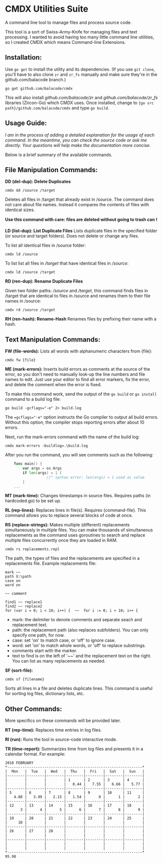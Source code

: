 # CMDX Utilities Suite
A command line tool to manage files and process source code.

This tool is a sort of Swiss-Army-Knife for managing files and text processing.
I wanted to avoid having too many little command line utilities,
so I created CMDX which means Command-line Extensions.

## Installation:
Use `go get` to install the utility and its dependencies. (If you use `git clone`, you'll have to also clone `zr` and `zr_fs` manually and make sure they're in the github.com/balacode branch.)

    go get github.com/balacode/cmdx

This will also install *github.com/balacode/zr* and *github.com/balacode/zr_fs* libraries (Zircon-Go) which CMDX uses. Once installed, change to `{go src path}/github.com/balacode/cmdx` and type `go build`.

## Usage Guide:

*I am in the process of adding a detailed explanation for the usage of each command. In the meantime, you can check the source code or ask me directly. Your questions will help make the documentation more concise.*

Below is a brief summary of the available commands.

## File Manipulation Commands:

**DD (del-dup): Delete Duplicates**

    cmdx dd /source /target

Deletes all files in /target that already exist in /source.
The command does not care about file names.
Instead it compares the contents of files with identical sizes.

**Use this command with care: files are deleted without going to trash can** :exclamation:

**LD (list-dup): List Duplicate Files**
Lists duplicate files in the specified folder (or source and target folders).
Does not delete or change any files.

To list all identical files in /source folder:

    cmdx ld /source

To list list all files in */target* that have identical files in */source*:

    cmdx ld /source /target

**RD (ren-dup): Rename Duplicate Files**

Given two folder paths: */source* and */target*,
this command finds files in /target that are identical to files
in /source and renames them to their file names in /source:

    cmdx rd /source /target

**RH (ren-hash): Rename-Hash**
Renames files by prefixing their name with a hash.

## Text Manipulation Commands:

**FW (file-words):**
Lists all words with alphanumeric characters from {file}:

    cmdx fw {file}

**ME (mark-errors):**
Inserts build errors as comments at the source of the error,
so you don't need to manually look-up the line numbers and
file names to edit. Just use your editor to find all error
markers, fix the error, and delete the comment when the error
is fixed.

To make this command work, send the output of the
`go build` or `go install` command to a build log file:

    go build -gcflags="-e" 2> build.log

The `=gcflags="-e"` option instructs the Go compiler to
output all build errors. Without this option, the compiler
stops reporting errors after about 10 errors.

Next, run the mark-errors command with the name of the build log:

    cmdx mark-errors -buildlog=.\build.log

After you run the command, you will see comments such as the following:

```go
    func main() {
        var args = os.Args
        if len(args) = 1 {
                   //^ syntax error: len(args) = 1 used as value
        }
    ...
```

**MT (mark-time):**
Changes timestamps in source files.
Requires paths (in hardcoded.go) to be set up.

**RL (rep-lines):**
Replaces lines in file(s). Requires {command-file}.
This command allows you to replace several blocks of code at once.

**RS (replace-strings):**
Makes multiple (different) replacements simultaneously in multiple files.
You can make thousands of simultaneous replacements as the command
uses goroutines to search and replace multiple files concurrently
once they are loaded in RAM.

    cmdx rs replacements.repl

The path, the types of files and the replacements are
specified in a replacements file. Example replacements file:

    mark ~~
    path X:\path
    case on
    word on

    ~~ comment

    find1 ~~ replace1
    find2 ~~ replace2
    for (var i = 0; i < 10; i++) {  ~~  for i := 0; i < 10; i++ {

- mark: the delimiter to denote comments and separate seach and replacement text.
- path: the replacement path (also replaces subfolders). You can only specify one path, for now.
- case: set 'on' to match case, or 'off' to ignore case.
- word: set 'on' to match whole words, or 'off' to replace substrings.
- comments start with the marker.
- text to find is on the left of '~~' and the replacement text on the right. You can list as many replacements as needed.

**SF (sort-file):**

    cmdx sf {filename}

Sorts all lines in a file and deletes duplicate lines.
This command is useful for sorting log files, dictionary lists, etc.

## Other Commands:
More specifics on these commands will be provided later.

**RT (rep-time):**
Replaces time entries in log files.

**RI (run):**
Runs the tool in source-code interactive mode.

**TR (time-report):**
Summarizes time from log files and presents it in a calendar format.
For example:

    2018 FEBRUARY
    *--------------------------------------------------------------*
    |  Mon   |  Tue   |  Wed   |  Thu   |  Fri   |  Sat   |  Sun   |
    |--------|--------|--------|--------|--------|--------|--------|
    |        |        |        | 1      | 2      | 3      | 4      |
    |        |        |        |   8.44 |   7.55 |   6.66 |   5.77 |
    |--------|--------|--------|--------|--------|--------|--------|
    | 5      | 6      | 7      | 8      | 9      | 10     | 11     |
    |   4.88 |   3.99 |   2.15 |   1.54 |      0 |      1 |      2 |
    |--------|--------|--------|--------|--------|--------|--------|
    | 12     | 13     | 14     | 15     | 16     | 17     | 18     |
    |      3 |      4 |      5 |      6 |      7 |      8 |      9 |
    |--------|--------|--------|--------|--------|--------|--------|
    | 19     | 20     | 21     | 22     | 23     | 24     | 25     |
    |     10 |        |        |        |        |        |        |
    |--------|--------|--------|--------|--------|--------|--------|
    | 26     | 27     | 28     |        |        |        |        |
    |        |        |        |        |        |        |        |
    |--------|--------|--------|--------|--------|--------|--------|
    |        |        |        |        |        |        |        |
    |        |        |        |        |        |        |        |
    *--------------------------------------------------------------*
    95.98
